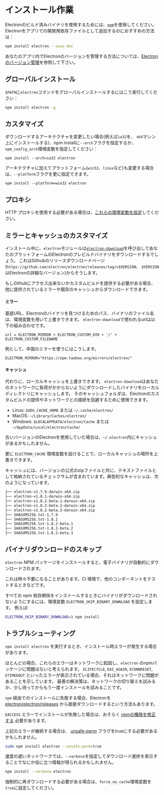 # インストール作業

Electronのビルド済みバイナリを使用するためには、[`npm`](https://docs.npmjs.com)を使用してください。 Electronをアプリでの開発用依存ファイルとして追加するのにおすすめの方法は：

```sh
npm install electron --save-dev
```

あなたのアプリ内でElectronのバージョンを管理する方法については、[Electronのバージョン管理](./electron-versioning.md)を参照して下さい。

## グローバルインストール

`$PATH`に`electron`コマンドをグローバルインストールするにはこう実行してください：

```sh
npm install electron -g
```

## カスタマイズ

ダウンロードするアーキテクチャを変更したい場合(例えば`ia32`を、 `x64`マシン上にインストールする)、npm installに`--arch`フラグを指定するか、`npm_config_arch`環境変数を指定してください：

```shell
npm install --arch=ia32 electron
```

アーキテクチャに加えてプラットフォーム(`win32`、`linux`など)も変更する場合は、`--platform`フラグを更に指定できます。

```shell
npm install --platform=win32 electron
```

## プロキシ

HTTP プロキシを使用する必要がある場合は、[これらの環境変数を設定](https://github.com/request/request/tree/f0c4ec061141051988d1216c24936ad2e7d5c45d#controlling-proxy-behaviour-using-environment-variables)してください。

## ミラーとキャッシュのカスタマイズ

インストール中に、`electron`モジュールは[`electron-download`](https://github.com/electron-userland/electron-download)を呼び出してあなたのプラットフォームのElectronのプレビルドバイナリをダウンロードするでしょう。 これはGithubのリリースダウンロードページ(`https://github.com/electron/electron/releases/tag/v$VERSION`、 `$VERSION`はElectronの詳細なバージョン)からそうします。

もしGithubにアクセス出来ないかカスタムビルドを提供する必要がある場合、他に提供されているミラーや既存のキャッシュからダウンロードできます。

#### ミラー

基底URL、Electronのバイナリを見つけるためのパス、バイナリのファイル名は、環境変数を用いて上書きできます。 `electron-download`で使われるurlは以下の組み合わせです。

```plaintext
url = ELECTRON_MIRROR + ELECTRON_CUSTOM_DIR + '/' + ELECTRON_CUSTOM_FILENAME
```

例として、中国のミラーを使うにはこうします。

```plaintext
ELECTRON_MIRROR="https://npm.taobao.org/mirrors/electron/"
```

#### キャッシュ

代わりに、ローカルキャッシュを上書きできます。 `electron-download`はあなたのネットワークに負荷がかからないようにダウンロードしたバイナリをローカルディレクトリにキャッシュします。 そのキャッシュフォルダは、Electronのカスタムビルドの提供やネットワークとの接続を回避するために使用できます。

* Linux: `$XDG_CACHE_HOME` または `~/.cache/electron/`
* MacOS: `~/Library/Caches/electron/`
* Windows: `$LOCALAPPDATA/electron/Cache` または `~/AppData/Local/electron/Cache/`

古いバージョンのElectronを使用していた場合は、`~/.electron`内にキャッシュがあるかもしれません。

更に `ELECTRON_CACHE` 環境変数を設けることで、ローカルキャッシュの場所を上書きできます。

キャッシュには、バージョンの公式のzipファイルと共に、テキストファイルとして格納されているチェックサムが含まれています。典型的なキャッシュは、次のようになっています。

```sh
├── electron-v1.7.9-darwin-x64.zip
├── electron-v1.8.1-darwin-x64.zip
├── electron-v1.8.2-beta.1-darwin-x64.zip
├── electron-v1.8.2-beta.2-darwin-x64.zip
├── electron-v1.8.2-beta.3-darwin-x64.zip
├── SHASUMS256.txt-1.7.9
├── SHASUMS256.txt-1.8.1
├── SHASUMS256.txt-1.8.2-beta.1
├── SHASUMS256.txt-1.8.2-beta.2
├── SHASUMS256.txt-1.8.2-beta.3
```

## バイナリダウンロードのスキップ

`electron` NPM パッケージをインストールすると、電子バイナリが自動的にダウンロードされます。

これは時々不要になることがあります。CI 環境で、他のコンポーネントをテストするときなどです。

すべての npm 依存関係をインストールするときにバイナリがダウンロードされないようにするには、環境変数 `ELECTRON_SKIP_BINARY_DOWNLOAD` を設定します。 例えば:

```sh
ELECTRON_SKIP_BINARY_DOWNLOAD=1 npm install
```

## トラブルシューティング

`npm install electron` を実行するとき、インストール時エラーが発生する場合があります。

ほとんどの場合、これらのエラーはネットワークに起因し、`electron` のnpmパッケージに問題はないと考えられます。 `ELIFECYCLE`, `EAI_AGAIN`, `ECONNRESET`, `ETIMEDOUT` といったエラーが表示されている場合、それはネットワークに問題があることを示しています。 最善の解決策は、ネットワークの切り替えを試みるか、少し待ってからもう一度インストールを試みることです。

`npm` 経由でのインストールに失敗する場合、Electronを [electron/electron/releases](https://github.com/electron/electron/releases) から直接ダウンロードするという方法もあります。

`EACCESS` エラーでインストールが失敗した場合は、おそらく [npmの権限を修正する](https://docs.npmjs.com/getting-started/fixing-npm-permissions) 必要があります。

上記のエラーが継続する場合は、 [unsafe-perm](https://docs.npmjs.com/misc/config#unsafe-perm) フラグをtrueにする必要があるかもしれません。

```sh
sudo npm install electron --unsafe-perm=true
```

速度の遅いネットワークでは、`--verbose`を指定してダウンロード進捗を表示することでなにか役に立つ情報が得られるかもしれません。

```sh
npm install --verbose electron
```

強制的に再ダウンロードする必要がある場合は、`force_no_cache`環境変数を`true`に設定してください。